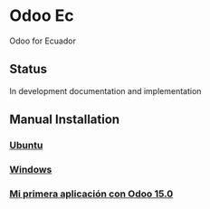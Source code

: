 # Odoo Ec
Odoo for Ecuador

## Status
In development documentation and implementation

## Manual Installation
### [Ubuntu](./doc/install/ubuntu/README.md)
### [Windows](./doc/install/windows/README.md)
### [Mi primera aplicación con Odoo 15.0](doc/install/windows/md/FIRST_APP.md)